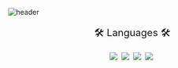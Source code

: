 ![header](https://capsule-render.vercel.app/api?type=soft&color=auto&height=150&section=header&text=ParkMini&fontSize=70&animation=twinkling)

<p align=center style="font-size: 20px;">🛠️ Languages 🛠️</p>
<p align=center>
<img src="https://img.shields.io/badge/Python-3766AB?style=flat-square&logo=Python&logoColor=white"/></a>&nbsp;
<img src="https://img.shields.io/badge/C-A8B9CC?style=flat-square&logo=C&logoColor=white"/></a>&nbsp;
<img src="https://img.shields.io/badge/CSS-1572B6?style=flat-square&logo=css3&logoColor=white"/></a>&nbsp;
<img src="https://img.shields.io/badge/HTML5-E34F26?style=flat-square&logo=HTML5&logoColor=white"/></a>&nbsp;
</p>

